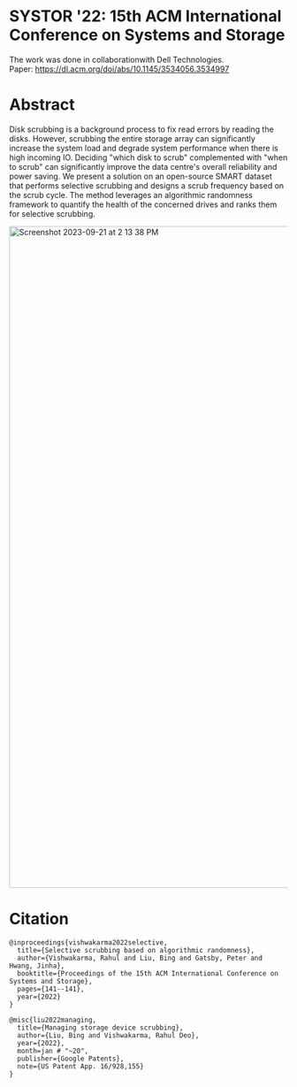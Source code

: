 # SYSTOR '22: 15th ACM International Conference on Systems and Storage <br>

The work was done in collaborationwith Dell Technologies. <br>
Paper: https://dl.acm.org/doi/abs/10.1145/3534056.3534997 <br>

# Abstract <br>
Disk scrubbing is a background process to fix read errors by reading the disks. However, scrubbing the entire storage array can significantly increase the system load and degrade system performance when there is high incoming IO. Deciding "which disk to scrub" complemented with "when to scrub" can significantly improve the data centre's overall reliability and power saving. We present a solution on an open-source SMART dataset that performs selective scrubbing and designs a scrub frequency based on the scrub cycle. The method leverages an algorithmic randomness framework to quantify the health of the concerned drives and ranks them for selective scrubbing.
<br>

<img width="1197" alt="Screenshot 2023-09-21 at 2 13 38 PM" src="https://github.com/rahvis/SYSTOR-2022/assets/64368687/def74274-2b72-486e-8860-39de4735f803">

# Citation
```
@inproceedings{vishwakarma2022selective,
  title={Selective scrubbing based on algorithmic randomness},
  author={Vishwakarma, Rahul and Liu, Bing and Gatsby, Peter and Hwang, Jinha},
  booktitle={Proceedings of the 15th ACM International Conference on Systems and Storage},
  pages={141--141},
  year={2022}
}
```
```
@misc{liu2022managing,
  title={Managing storage device scrubbing},
  author={Liu, Bing and Vishwakarma, Rahul Deo},
  year={2022},
  month=jan # "~20",
  publisher={Google Patents},
  note={US Patent App. 16/928,155}
}
```
